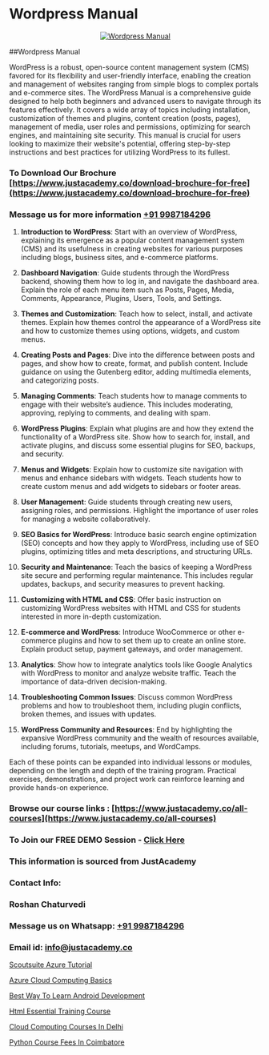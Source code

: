 # Wordpress Manual

<p align="center">
  <a href="https://justacademy.co/course-detail/wordpress-training">
    <img src="https://justacademy.co/storage2/course_image/1677245494_course_image.webp" alt="Wordpress Manual">
  </a>
</p>
##Wordpress Manual

WordPress is a robust, open-source content management system (CMS) favored for its flexibility and user-friendly interface, enabling the creation and management of websites ranging from simple blogs to complex portals and e-commerce sites. The WordPress Manual is a comprehensive guide designed to help both beginners and advanced users to navigate through its features effectively. It covers a wide array of topics including installation, customization of themes and plugins, content creation (posts, pages), management of media, user roles and permissions, optimizing for search engines, and maintaining site security. This manual is crucial for users looking to maximize their website's potential, offering step-by-step instructions and best practices for utilizing WordPress to its fullest.
### To Download Our Brochure [https://www.justacademy.co/download-brochure-for-free](https://www.justacademy.co/download-brochure-for-free)
### Message us for more information [+91 9987184296](https://api.whatsapp.com/send?phone=919987184296)
1) **Introduction to WordPress**: Start with an overview of WordPress, explaining its emergence as a popular content management system (CMS) and its usefulness in creating websites for various purposes including blogs, business sites, and e-commerce platforms.

2) **Dashboard Navigation**: Guide students through the WordPress backend, showing them how to log in, and navigate the dashboard area. Explain the role of each menu item such as Posts, Pages, Media, Comments, Appearance, Plugins, Users, Tools, and Settings.

3) **Themes and Customization**: Teach how to select, install, and activate themes. Explain how themes control the appearance of a WordPress site and how to customize themes using options, widgets, and custom menus.

4) **Creating Posts and Pages**: Dive into the difference between posts and pages, and show how to create, format, and publish content. Include guidance on using the Gutenberg editor, adding multimedia elements, and categorizing posts.

5) **Managing Comments**: Teach students how to manage comments to engage with their website’s audience. This includes moderating, approving, replying to comments, and dealing with spam.

6) **WordPress Plugins**: Explain what plugins are and how they extend the functionality of a WordPress site. Show how to search for, install, and activate plugins, and discuss some essential plugins for SEO, backups, and security.

7) **Menus and Widgets**: Explain how to customize site navigation with menus and enhance sidebars with widgets. Teach students how to create custom menus and add widgets to sidebars or footer areas.

8) **User Management**: Guide students through creating new users, assigning roles, and permissions. Highlight the importance of user roles for managing a website collaboratively.

9) **SEO Basics for WordPress**: Introduce basic search engine optimization (SEO) concepts and how they apply to WordPress, including use of SEO plugins, optimizing titles and meta descriptions, and structuring URLs.

10) **Security and Maintenance**: Teach the basics of keeping a WordPress site secure and performing regular maintenance. This includes regular updates, backups, and security measures to prevent hacking.

11) **Customizing with HTML and CSS**: Offer basic instruction on customizing WordPress websites with HTML and CSS for students interested in more in-depth customization.

12) **E-commerce and WordPress**: Introduce WooCommerce or other e-commerce plugins and how to set them up to create an online store. Explain product setup, payment gateways, and order management.

13) **Analytics**: Show how to integrate analytics tools like Google Analytics with WordPress to monitor and analyze website traffic. Teach the importance of data-driven decision-making.

14) **Troubleshooting Common Issues**: Discuss common WordPress problems and how to troubleshoot them, including plugin conflicts, broken themes, and issues with updates.

15) **WordPress Community and Resources**: End by highlighting the expansive WordPress community and the wealth of resources available, including forums, tutorials, meetups, and WordCamps.

Each of these points can be expanded into individual lessons or modules, depending on the length and depth of the training program. Practical exercises, demonstrations, and project work can reinforce learning and provide hands-on experience.

### Browse our course links : [https://www.justacademy.co/all-courses](https://www.justacademy.co/all-courses) 
### To Join our FREE DEMO Session - [Click Here](https://www.justacademy.co/register-for-course-demo)


### This information is sourced from JustAcademy
### Contact Info:
### Roshan Chaturvedi
### Message us on Whatsapp: [+91 9987184296](https://api.whatsapp.com/send?phone=919987184296)
### Email id: [info@justacademy.co](mailto:info@justacademy.co)
                
[Scoutsuite Azure Tutorial](https://www.linkedin.com/pulse/scoutsuite-azure-tutorial-justacademy-chennai-qhcuc?trackingId=D%2Fdufc92H3RYtaM6NrvUww%3D%3D&lipi=urn%3Ali%3Apage%3Ad_flagship3_company_admin%3BjPw0ei4cQfe0InHd%2FK206Q%3D%3D)

[Azure Cloud Computing Basics](https://www.linkedin.com/pulse/azure-cloud-computing-basics-justacademy-thane-x2pfc?trackingId=UBVN0g%2F4SEtFxkgE8pKBJA%3D%3D&lipi=urn%3Ali%3Apage%3Ad_flagship3_company_admin%3BzlEMqIgRRsubBoA3fmTvjQ%3D%3D)

[Best Way To Learn Android Development](https://medium.com/@shivamja27/best-way-to-learn-android-development-32e0bd9a1ef2)

[Html Essential Training Course](https://medium.com/@prempja40/html-essential-training-course-4fe9a9328113)

[Cloud Computing Courses In Delhi](https://justacademyin.github.io/justacademy/cloud-computing-courses-in-delhi)

[Python Course Fees In Coimbatore](https://justacademyin.github.io/justacademy/python-course-fees-in-coimbatore)

